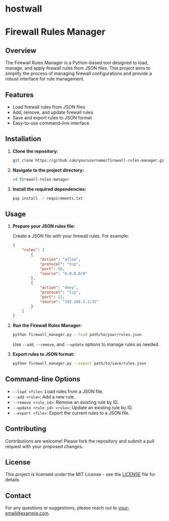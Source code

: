 # hostwall

# Firewall Rules Manager

## Overview

The Firewall Rules Manager is a Python-based tool designed to load, manage, and apply firewall rules from JSON files. This project aims to simplify the process of managing firewall configurations and provide a robust interface for rule management.

## Features

- Load firewall rules from JSON files
- Add, remove, and update firewall rules
- Save and export rules to JSON format
- Easy-to-use command-line interface

## Installation

1. **Clone the repository:**

    ```bash
    git clone https://github.com/yourusername/firewall-rules-manager.git
    ```

2. **Navigate to the project directory:**

    ```bash
    cd firewall-rules-manager
    ```

3. **Install the required dependencies:**

    ```bash
    pip install -r requirements.txt
    ```

## Usage

1. **Prepare your JSON rules file:**

    Create a JSON file with your firewall rules. For example:

    ```json
    {
        "rules": [
            {
                "action": "allow",
                "protocol": "tcp",
                "port": 80,
                "source": "0.0.0.0/0"
            },
            {
                "action": "deny",
                "protocol": "tcp",
                "port": 22,
                "source": "192.168.1.1/32"
            }
        ]
    }
    ```

2. **Run the Firewall Rules Manager:**

    ```bash
    python firewall_manager.py --load path/to/your/rules.json
    ```

    Use `--add`, `--remove`, and `--update` options to manage rules as needed.

3. **Export rules to JSON format:**

    ```bash
    python firewall_manager.py --export path/to/save/rules.json
    ```

## Command-line Options

- `--load <file>`: Load rules from a JSON file.
- `--add <rule>`: Add a new rule.
- `--remove <rule_id>`: Remove an existing rule by ID.
- `--update <rule_id> <rule>`: Update an existing rule by ID.
- `--export <file>`: Export the current rules to a JSON file.

## Contributing

Contributions are welcome! Please fork the repository and submit a pull request with your proposed changes.

## License

This project is licensed under the MIT License - see the [LICENSE](LICENSE) file for details.

## Contact

For any questions or suggestions, please reach out to [your-email@example.com](mailto:your-email@example.com).

